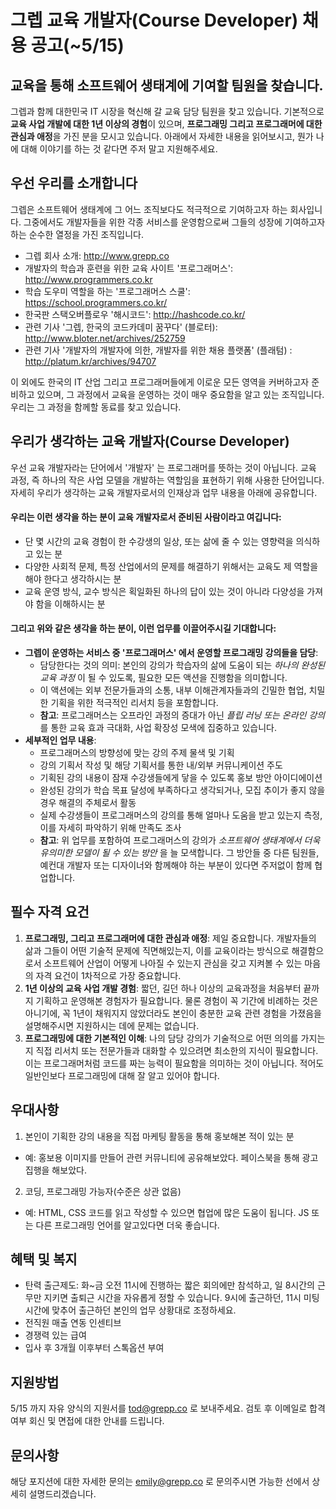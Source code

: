# 그렙 교육 개발자(Course Developer) 채용 공고(~5/15)
## 교육을 통해 소프트웨어 생태계에 기여할 팀원을 찾습니다.
그렙과 함께 대한민국 IT 시장을 혁신해 갈 교육 담당 팀원을 찾고 있습니다. 기본적으로 **교육 사업 개발에 대한 1년 이상의 경험**이 있으며, **프로그래밍 그리고 프로그래머에 대한 관심과 애정**을 가진 분을 모시고 있습니다.
아래에서 자세한 내용을 읽어보시고, 뭔가 나에 대해 이야기를 하는 것 같다면 주저 말고 지원해주세요.

## 우선 우리를 소개합니다
그렙은 소프트웨어 생태계에 그 어느 조직보다도 적극적으로 기여하고자 하는 회사입니다. 그중에서도 개발자들을 위한 각종 서비스를 운영함으로써 그들의 성장에 기여하고자 하는 순수한 열정을 가진 조직입니다.

- 그렙 회사 소개: http://www.grepp.co
- 개발자의 학습과 훈련을 위한 교육 사이트 '프로그래머스': http://www.programmers.co.kr
- 학습 도우미 역할을 하는 '프로그래머스 스쿨': https://school.programmers.co.kr/
- 한국판 스택오버플로우 '해시코드': http://hashcode.co.kr/
- 관련 기사 '그렙, 한국의 코드카데미 꿈꾸다' (블로터): http://www.bloter.net/archives/252759 
- 관련 기사 '개발자의 개발자에 의한, 개발자를 위한 채용 플랫폼' (플래텀) : http://platum.kr/archives/94707

이 외에도 한국의 IT 산업 그리고 프로그래머들에게 이로운 모든 영역을 커버하고자 준비하고 있으며, 그 과정에서 교육을 운영하는 것이 매우 중요함을 알고 있는 조직입니다. 우리는 그 과정을 함께할 동료를 찾고 있습니다.


## 우리가 생각하는 교육 개발자(Course Developer)
우선 교육 개발자라는 단어에서 '개발자' 는 프로그래머를 뜻하는 것이 아닙니다. 교육 과정, 즉 하나의 작은 사업 모델을 개발하는 역할임을 표현하기 위해 사용한 단어입니다. 자세히 우리가 생각하는 교육 개발자로서의 인재상과 업무 내용을 아래에 공유합니다.

#### 우리는 이런 생각을 하는 분이 교육 개발자로서 준비된 사람이라고 여깁니다:
- 단 몇 시간의 교육 경험이 한 수강생의 일상, 또는 삶에 줄 수 있는 영향력을 의식하고 있는 분
- 다양한 사회적 문제, 특정 산업에서의 문제를 해결하기 위해서는 교육도 제 역할을 해야 한다고 생각하시는 분
- 교육 운영 방식, 교수 방식은 획일화된 하나의 답이 있는 것이 아니라 다양성을 가져야 함을 이해하시는 분

#### 그리고 위와 같은 생각을 하는 분이, 이런 업무를 이끌어주시길 기대합니다:
- **그렙이 운영하는 서비스 중 '프로그래머스' 에서 운영할 프로그래밍 강의들을 담당**:
  * 담당한다는 것의 의미: 본인의 강의가 학습자의 삶에 도움이 되는 _하나의 완성된 교육 과정_ 이 될 수 있도록, 필요한 모든 액션을 진행함을 의미합니다.
  * 이 액션에는 외부 전문가들과의 소통, 내부 이해관계자들과의 긴밀한 협업, 치밀한 기획을 위한 적극적인 리서치 등을 포함합니다.
  * **참고**:  프로그래머스는 오프라인 과정의 증대가 아닌 _플립 러닝 또는 온라인 강의_ 를 통한 교육 효과 극대화, 사업 확장성 모색에 집중하고 있습니다.
- **세부적인 업무 내용**:
  * 프로그래머스의 방향성에 맞는 강의 주제 물색 및 기획
  * 강의 기획서 작성 및 해당 기획서를 통한 내/외부 커뮤니케이션 주도
  * 기획된 강의 내용이 잠재 수강생들에게 닿을 수 있도록 홍보 방안 아이디에이션
  * 완성된 강의가 학습 목표 달성에 부족하다고 생각되거나, 모집 추이가 좋지 않을 경우 해결의 주체로서 활동
  * 실제 수강생들이 프로그래머스의 강의를 통해 얼마나 도움을 받고 있는지 측정, 이를 자세히 파악하기 위해 만족도 조사
  * **참고**: 위 업무를 포함하여 프로그래머스의 강의가 _소프트웨어 생태계에서 더욱 유의미한 모델이 될 수 있는 방안_ 을 늘 모색합니다. 그 방안들 중 다른 팀원들, 예컨대 개발자 또는 디자이너와 함께해야 하는 부분이 있다면 주저없이 함께 협업합니다.

## 필수 자격 요건
1. **프로그래밍, 그리고 프로그래머에 대한 관심과 애정**: 제일 중요합니다. 개발자들의 삶과 그들이 어떤 기술적 문제에 직면해있는지, 이를 교육이라는 방식으로 해결함으로서 소프트웨어 산업이 어떻게 나아질 수 있는지 관심을 갖고 지켜볼 수 있는 마음의 자격 요건이 1차적으로 가장 중요합니다.
2. **1년 이상의 교육 사업 개발 경험**: 짧던, 길던 하나 이상의 교육과정을 처음부터 끝까지 기획하고 운영해본 경험자가 필요합니다. 물론 경험이 꼭 기간에 비례하는 것은 아니기에, 꼭 1년이 채워지지 않았더라도 본인이 충분한 교육 관련 경험을 가졌음을 설명해주시면 지원하시는 데에 문제는 없습니다.
3. **프로그래밍에 대한 기본적인 이해**: 나의 담당 강의가 기술적으로 어떤 의의를 가지는지 직접 리서치 또는 전문가들과 대화할 수 있으려면 최소한의 지식이 필요합니다. 이는 프로그래머처럼 코드를 짜는 능력이 필요함을 의미하는 것이 아닙니다. 적어도 일반인보다 프로그래밍에 대해 잘 알고 있어야 합니다.

## 우대사항
1. 본인이 기획한 강의 내용을 직접 마케팅 활동을 통해 홍보해본 적이 있는 분
  * 예: 홍보용 이미지를 만들어 관련 커뮤니티에 공유해보았다. 페이스북을 통해 광고 집행을 해보았다.
2. 코딩, 프로그래밍 가능자(수준은 상관 없음)
  * 예: HTML, CSS 코드를 읽고 작성할 수 있으면 협업에 많은 도움이 됩니다. JS 또는 다른 프로그래밍 언어를 알고있다면 더욱 좋습니다.

## 혜택 및 복지
- 탄력 출근제도: 화~금 오전 11시에 진행하는 짧은 회의에만 참석하고, 일 8시간의 근무만 지키면 출퇴근 시간을 자유롭게 정할 수 있습니다. 9시에 출근하던, 11시 미팅시간에 맞추어 출근하던 본인의 업무 상황대로 조정하세요.
- 전직원 매출 연동 인센티브
- 경쟁력 있는 급여
- 입사 후 3개월 이후부터 스톡옵션 부여

## 지원방법
5/15 까지 자유 양식의 지원서를 tod@grepp.co 로 보내주세요. 검토 후 이메일로 합격 여부 회신 및 면접에 대한 안내를 드립니다.

## 문의사항
해당 포지션에 대한 자세한 문의는 emily@grepp.co 로 문의주시면 가능한 선에서 상세히 설명드리겠습니다.
